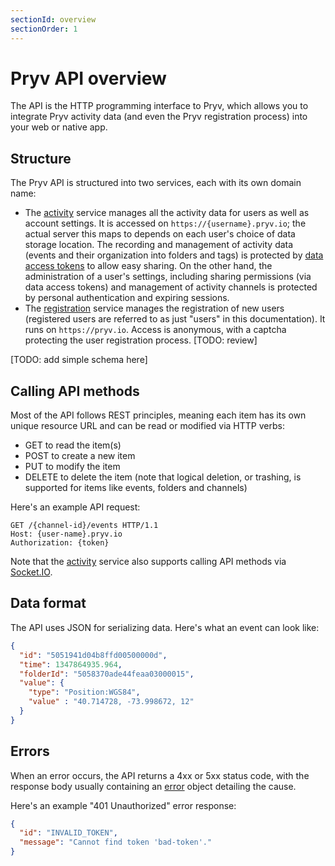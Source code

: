 ```yaml
---
sectionId: overview
sectionOrder: 1
---
```


# Pryv API overview

The API is the HTTP programming interface to Pryv, which allows you to integrate Pryv activity data (and even the Pryv registration process) into your web or native app.


## Structure

The Pryv API is structured into two services, each with its own domain name:

- The [activity](#activity) service manages all the activity data for users as well as account settings. It is accessed on `https://{username}.pryv.io`; the actual server this maps to depends on each user's choice of data storage location. The recording and management of activity data (events and their organization into folders and tags) is protected by [data access tokens](#data-types-token) to allow easy sharing. On the other hand, the administration of a user's settings, including sharing permissions (via data access tokens) and management of activity channels is protected by personal authentication and expiring sessions.
- The [registration](#registration) service manages the registration of new users (registered users are referred to as just "users" in this documentation). It runs on `https://pryv.io`. Access is anonymous, with a captcha protecting the user registration process. [TODO: review]

[TODO: add simple schema here]

## Calling API methods

Most of the API follows REST principles, meaning each item has its own unique resource URL and can be read or modified via HTTP verbs:

- GET to read the item(s)
- POST to create a new item
- PUT to modify the item
- DELETE to delete the item (note that logical deletion, or trashing, is supported for items like events, folders and channels)

Here's an example API request:
```http
GET /{channel-id}/events HTTP/1.1
Host: {user-name}.pryv.io
Authorization: {token}
```

Note that the [activity](#activity) service also supports calling API methods via [Socket.IO](http://socket.io).


## Data format

The API uses JSON for serializing data. Here's what an event can look like:
```json
{
  "id": "5051941d04b8ffd00500000d",
  "time": 1347864935.964,
  "folderId": "5058370ade44feaa03000015",
  "value": {
    "type": "Position:WGS84",
    "value" : "40.714728, -73.998672, 12"
  }
}
```


## Errors

When an error occurs, the API returns a 4xx or 5xx status code, with the response body usually containing an [error](#data-types-error) object detailing the cause.

Here's an example "401 Unauthorized" error response:
```json
{
  "id": "INVALID_TOKEN",
  "message": "Cannot find token 'bad-token'."
}
```